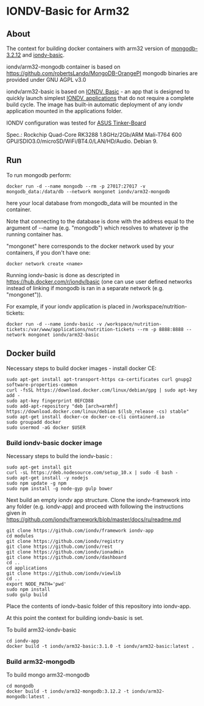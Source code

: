 # IONDV-Basic for Arm32

## About
The context for building docker containers with arm32 version of [mongodb-3.2.12](https://hub.docker.com/r/iondv/arm32-mongodb)
 and [iondv-basic](https://hub.docker.com/r/iondv/arm32-basic).
 
 
iondv/arm32-mongodb container is based on https://github.com/robertsLando/MongoDB-OrangePI mongodb binaries are provided under GNU AGPL v3.0

iondv/arm32-basic is based on [IONDV. Basic](https://hub.docker.com/r/iondv/basic) - an app that is designed to quickly launch simplest [IONDV. applications](https://github.com/iondv/framework) that do not require a complete build cycle. The image has built-in automatic deployment of any iondv application mounted in the applications folder.

IONDV configuration was tested for [ASUS Tinker-Board](https://www.asus.com/us/Single-Board-Computer/Tinker-Board/)

Spec.: Rockchip Quad-Core RK3288 1.8GHz/2Gb/ARM Mali-T764 600 GPU/SDIO3.0/microSD/WiFi/BT4.0/LAN/HD/Audio. Debian 9.

## Run

To run mongodb perform:

```
docker run -d --name mongodb --rm -p 27017:27017 -v mongodb_data:/data/db --network mongonet iondv/arm32-mongodb
```

here your local database from mongodb_data will be mounted in the container.  

Note that connecting to the database is done with the address equal to the argument of --name (e.g. "mongodb") which resolves to whatever ip the running container has.  

"mongonet" here corresponds to the docker network used by your containers, if you don't have one:

```
docker network create <name>
```

Running iondv-basic is done as descripted in https://hub.docker.com/r/iondv/basic (one can use user defined networks instead of linking if mongodb is ran in a separate network (e.g. "mongonet")).   
  
For example, if your iondv application is placed in /workspace/nutrition-tickets:

```
docker run -d --name iondv-basic -v /workspace/nutrition-tickets:/var/www/applications/nutrition-tickets --rm -p 8888:8888 --network mongonet iondv/arm32-basic
```

## Docker build

Necessary steps to build docker images - install docker CE:

```
sudo apt-get install apt-transport-https ca-certificates curl gnupg2 software-properties-common
curl -fsSL https://download.docker.com/linux/debian/gpg | sudo apt-key add -
sudo apt-key fingerprint 0EFCD88
sudo add-apt-repository "deb [arch=armhf] https://download.docker.com/linux/debian $(lsb_release -cs) stable"
sudo apt-get install docker-ce docker-ce-cli containerd.io
sudo groupadd docker
sudo usermod -aG docker $USER
```

### Build iondv-basic docker image

Necessary steps to build the iondv-basic :

```
sudo apt-get install git
curl -sL https://deb.nodesource.com/setup_10.x | sudo -E bash -
sudo apt-get install -y nodejs
sudo npm update -g npm
sudo npm install -g node-gyp gulp bower
```

Next build an empty iondv app structure. Clone the iondv-framework into any folder (e.g. iondv-app) and proceed with following the instructions given in https://github.com/iondv/framework/blob/master/docs/ru/readme.md

```
git clone https://github.com/iondv/framework iondv-app
cd modules
git clone https://github.com/iondv/registry
git clone https://github.com/iondv/rest
git clone https://github.com/iondv/ionadmin
git clone https://github.com/iondv/dashboard
cd ..
cd applications
git clone https://github.com/iondv/viewlib
cd ..
export NODE_PATH='pwd'
sudo npm install
sudo gulp build
```

Place the contents of iondv-basic folder of this repository into iondv-app.

At this point the context for building iondv-basic is set.

To build arm32-iondv-basic

```
cd iondv-app
docker build -t iondv/arm32-basic:3.1.0 -t iondv/arm32-basic:latest .
```


### Build arm32-mongodb

To build mongo arm32-mongodb

```
cd mongodb
docker build -t iondv/arm32-mongodb:3.12.2 -t iondv/arm32-mongodb:latest .
```
